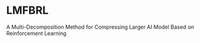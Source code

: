 # LMFBRL
A Multi-Decomposition Method for Compressing Larger AI Model Based on Reinforcement Learning
